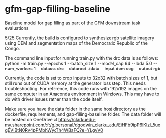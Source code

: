 # gfm-gap-filling-baseline
Baseline model for gap filling as part of the GFM downstream task evaluations

5/25
Currently, the build is configured to synthesize rgb satellite imagery using DEM and segmentation maps of the Democratic Republic of the Congo. 

The command line input for running train.py with the drc data is as follows: python -m train.py --epochs 1 --batch_size 1 --model_cap 64 --lbda 5.0 --num_workers 1 --dataset drc --dataroot ./data --input dem seg --output rgb

Currently, the code is set to crop inputs to 32x32 with batch sizes of 1, but still runs out of CUDA memory at the generator loss step. This needs troubleshooting. For reference, this code runs with 192x192 images on the same computer in an Anaconda environment in Windows. This may have to do with driver issues rather than the code itself.

Make sure you have the data folder in the same host directory as the dockerfile, requirements, and gap-filling-baseline folder. The data folder will be hosted on OneDrive at https://clarkuedu-my.sharepoint.com/:f:/g/personal/dgodwin_clarku_edu/EiHFb9ipP6lKlzl_5uxgEVIBtN0Rv4pPMbhWycTh4WBaFQ?e=YLgvV0

